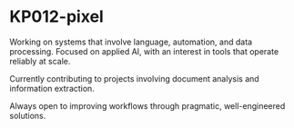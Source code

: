 
# KP012-pixel

Working on systems that involve language, automation, and data processing. Focused on applied AI, with an interest in tools that operate reliably at scale.

Currently contributing to projects involving document analysis and information extraction.

Always open to improving workflows through pragmatic, well-engineered solutions.

